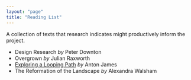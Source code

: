 ```yaml
---
layout: "page"
title: "Reading List"
---
```


A collection of texts that research indicates might productively inform the project.



- Design Research *by* Peter Downton
- Overgrown *by* Julian Raxworth
- [Exploring a Looping Path](https://researchrepository.rmit.edu.au/esploro/outputs/doctoral/Exploring-a-looping-path---a-design-art-practice-in-landscape-architecture/9921861065901341) *by* Anton James
- The Reformation of the Landscape *by* Alexandra Walsham

